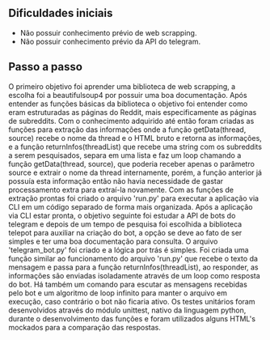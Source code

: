 ## Dificuldades iniciais

* Não possuir conhecimento prévio de web scrapping.
* Não possuir conhecimento prévio da API do telegram.

## Passo a passo
O primeiro objetivo foi aprender uma biblioteca de web scrapping, a escolha foi a beautifulsoup4 por possuir uma boa documentação. Após entender as funções básicas da biblioteca o objetivo foi entender como eram estruturadas as páginas do Reddit, mais especificamente as páginas de subreddits. Com o conhecimento adquirido até então foram criadas as funções para extração das informações onde a função getData(thread, source) recebe o nome da thread e o HTML bruto e retorna as informações, e a função returnInfos(threadList) que recebe uma string com os subreddits a serem pesquisados, separa em uma lista e faz um loop chamando a função getData(thread, source), que poderia receber apenas o parâmetro source e extrair o nome da thread internamente, porém, a função anterior já possuía esta informação então não havia necessidade de gastar processamento extra para extraí-la novamente.
Com as funções de extração prontas foi criado o arquivo 'run.py' para executar a aplicação via CLI em um código separado de forma mais organizada.
Após a aplicação via CLI estar pronta, o objetivo seguinte foi estudar a API de bots do telegram e depois de um tempo de pesquisa foi escolhida a biblioteca telepot para auxiliar na criação do bot, a opção se deve ao fato de ser simples e ter uma boa documentação para consulta. O arquivo 'telegram_bot.py' foi criado e a lógica por trás é simples. Foi criada uma função similar ao funcionamento do arquivo 'run.py' que recebe o texto da mensagem e passa para a função returnInfos(threadList), ao responder, as informações são enviadas isoladamente através de um loop como resposta do bot. Há também um comando para escutar as mensagens recebidas pelo bot e um algoritmo de loop infinito para manter o arquivo em execução, caso contrário o bot não ficaria ativo.
Os testes unitários foram desenvolvidos através do módulo unittest, nativo da linguagem python, durante o desenvolvimento das funções e foram utilizados alguns HTML's mockados para a comparação das respostas.